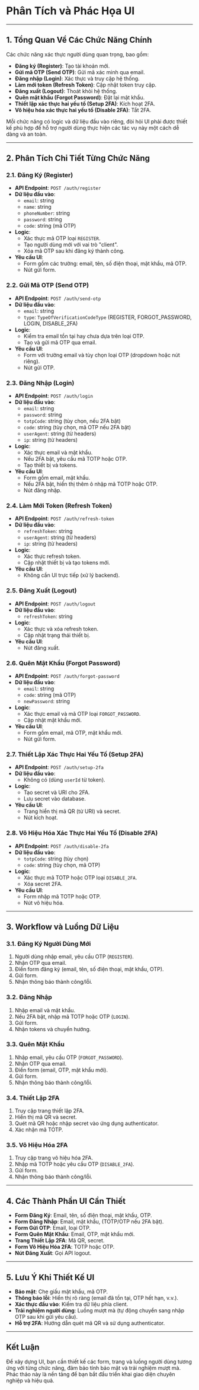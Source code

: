 
# Phân Tích và Phác Họa UI

---

## 1. Tổng Quan Về Các Chức Năng Chính

Các chức năng xác thực người dùng quan trọng, bao gồm:

- **Đăng ký (Register)**: Tạo tài khoản mới.
- **Gửi mã OTP (Send OTP)**: Gửi mã xác minh qua email.
- **Đăng nhập (Login)**: Xác thực và truy cập hệ thống.
- **Làm mới token (Refresh Token)**: Cập nhật token truy cập.
- **Đăng xuất (Logout)**: Thoát khỏi hệ thống.
- **Quên mật khẩu (Forgot Password)**: Đặt lại mật khẩu.
- **Thiết lập xác thực hai yếu tố (Setup 2FA)**: Kích hoạt 2FA.
- **Vô hiệu hóa xác thực hai yếu tố (Disable 2FA)**: Tắt 2FA.

Mỗi chức năng có logic và dữ liệu đầu vào riêng, đòi hỏi UI phải được thiết kế phù hợp để hỗ trợ người dùng thực hiện các tác vụ này một cách dễ dàng và an toàn.

---

## 2. Phân Tích Chi Tiết Từng Chức Năng

### 2.1. Đăng Ký (Register)
- **API Endpoint**: `POST /auth/register`
- **Dữ liệu đầu vào**:
  - `email`: string
  - `name`: string
  - `phoneNumber`: string
  - `password`: string
  - `code`: string (mã OTP)
- **Logic**:
  - Xác thực mã OTP loại `REGISTER`.
  - Tạo người dùng mới với vai trò "client".
  - Xóa mã OTP sau khi đăng ký thành công.
- **Yêu cầu UI**:
  - Form gồm các trường: email, tên, số điện thoại, mật khẩu, mã OTP.
  - Nút gửi form.

### 2.2. Gửi Mã OTP (Send OTP)
- **API Endpoint**: `POST /auth/send-otp`
- **Dữ liệu đầu vào**:
  - `email`: string
  - `type`: `TypeOfVerificationCodeType` (REGISTER, FORGOT_PASSWORD, LOGIN, DISABLE_2FA)
- **Logic**:
  - Kiểm tra email tồn tại hay chưa dựa trên loại OTP.
  - Tạo và gửi mã OTP qua email.
- **Yêu cầu UI**:
  - Form với trường email và tùy chọn loại OTP (dropdown hoặc nút riêng).
  - Nút gửi OTP.

### 2.3. Đăng Nhập (Login)
- **API Endpoint**: `POST /auth/login`
- **Dữ liệu đầu vào**:
  - `email`: string
  - `password`: string
  - `totpCode`: string (tùy chọn, nếu 2FA bật)
  - `code`: string (tùy chọn, mã OTP nếu 2FA bật)
  - `userAgent`: string (từ headers)
  - `ip`: string (từ headers)
- **Logic**:
  - Xác thực email và mật khẩu.
  - Nếu 2FA bật, yêu cầu mã TOTP hoặc OTP.
  - Tạo thiết bị và tokens.
- **Yêu cầu UI**:
  - Form gồm email, mật khẩu.
  - Nếu 2FA bật, hiển thị thêm ô nhập mã TOTP hoặc OTP.
  - Nút đăng nhập.

### 2.4. Làm Mới Token (Refresh Token)
- **API Endpoint**: `POST /auth/refresh-token`
- **Dữ liệu đầu vào**:
  - `refreshToken`: string
  - `userAgent`: string (từ headers)
  - `ip`: string (từ headers)
- **Logic**:
  - Xác thực refresh token.
  - Cập nhật thiết bị và tạo tokens mới.
- **Yêu cầu UI**:
  - Không cần UI trực tiếp (xử lý backend).

### 2.5. Đăng Xuất (Logout)
- **API Endpoint**: `POST /auth/logout`
- **Dữ liệu đầu vào**:
  - `refreshToken`: string
- **Logic**:
  - Xác thực và xóa refresh token.
  - Cập nhật trạng thái thiết bị.
- **Yêu cầu UI**:
  - Nút đăng xuất.

### 2.6. Quên Mật Khẩu (Forgot Password)
- **API Endpoint**: `POST /auth/forgot-password`
- **Dữ liệu đầu vào**:
  - `email`: string
  - `code`: string (mã OTP)
  - `newPassword`: string
- **Logic**:
  - Xác thực email và mã OTP loại `FORGOT_PASSWORD`.
  - Cập nhật mật khẩu mới.
- **Yêu cầu UI**:
  - Form gồm email, mã OTP, mật khẩu mới.
  - Nút gửi form.

### 2.7. Thiết Lập Xác Thực Hai Yếu Tố (Setup 2FA)
- **API Endpoint**: `POST /auth/setup-2fa`
- **Dữ liệu đầu vào**:
  - Không có (dùng `userId` từ token).
- **Logic**:
  - Tạo secret và URI cho 2FA.
  - Lưu secret vào database.
- **Yêu cầu UI**:
  - Trang hiển thị mã QR (từ URI) và secret.
  - Nút kích hoạt.

### 2.8. Vô Hiệu Hóa Xác Thực Hai Yếu Tố (Disable 2FA)
- **API Endpoint**: `POST /auth/disable-2fa`
- **Dữ liệu đầu vào**:
  - `totpCode`: string (tùy chọn)
  - `code`: string (tùy chọn, mã OTP)
- **Logic**:
  - Xác thực mã TOTP hoặc OTP loại `DISABLE_2FA`.
  - Xóa secret 2FA.
- **Yêu cầu UI**:
  - Form nhập mã TOTP hoặc OTP.
  - Nút vô hiệu hóa.

---

## 3. Workflow và Luồng Dữ Liệu

### 3.1. Đăng Ký Người Dùng Mới
1. Người dùng nhập email, yêu cầu OTP (`REGISTER`).
2. Nhận OTP qua email.
3. Điền form đăng ký (email, tên, số điện thoại, mật khẩu, OTP).
4. Gửi form.
5. Nhận thông báo thành công/lỗi.

### 3.2. Đăng Nhập
1. Nhập email và mật khẩu.
2. Nếu 2FA bật, nhập mã TOTP hoặc OTP (`LOGIN`).
3. Gửi form.
4. Nhận tokens và chuyển hướng.

### 3.3. Quên Mật Khẩu
1. Nhập email, yêu cầu OTP (`FORGOT_PASSWORD`).
2. Nhận OTP qua email.
3. Điền form (email, OTP, mật khẩu mới).
4. Gửi form.
5. Nhận thông báo thành công/lỗi.

### 3.4. Thiết Lập 2FA
1. Truy cập trang thiết lập 2FA.
2. Hiển thị mã QR và secret.
3. Quét mã QR hoặc nhập secret vào ứng dụng authenticator.
4. Xác nhận mã TOTP.

### 3.5. Vô Hiệu Hóa 2FA
1. Truy cập trang vô hiệu hóa 2FA.
2. Nhập mã TOTP hoặc yêu cầu OTP (`DISABLE_2FA`).
3. Gửi form.
4. Nhận thông báo thành công/lỗi.

---

## 4. Các Thành Phần UI Cần Thiết

- **Form Đăng Ký**: Email, tên, số điện thoại, mật khẩu, OTP.
- **Form Đăng Nhập**: Email, mật khẩu, (TOTP/OTP nếu 2FA bật).
- **Form Gửi OTP**: Email, loại OTP.
- **Form Quên Mật Khẩu**: Email, OTP, mật khẩu mới.
- **Trang Thiết Lập 2FA**: Mã QR, secret.
- **Form Vô Hiệu Hóa 2FA**: TOTP hoặc OTP.
- **Nút Đăng Xuất**: Gọi API logout.

---

## 5. Lưu Ý Khi Thiết Kế UI

- **Bảo mật**: Che giấu mật khẩu, mã OTP.
- **Thông báo lỗi**: Hiển thị rõ ràng (email đã tồn tại, OTP hết hạn, v.v.).
- **Xác thực đầu vào**: Kiểm tra dữ liệu phía client.
- **Trải nghiệm người dùng**: Luồng mượt mà (tự động chuyển sang nhập OTP sau khi gửi yêu cầu).
- **Hỗ trợ 2FA**: Hướng dẫn quét mã QR và sử dụng authenticator.

---

## Kết Luận

Để xây dựng UI, bạn cần thiết kế các form, trang và luồng người dùng tương ứng với từng chức năng, đảm bảo tính bảo mật và trải nghiệm mượt mà. Phác thảo này là nền tảng để bạn bắt đầu triển khai giao diện chuyên nghiệp và hiệu quả.